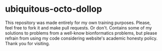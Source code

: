 # ubiquitous-octo-dollop
This repository was made entirely for my own training purposes.
Please, feel free to fork it and make pull requests. Or don't. 
Contains some of my solutions to problems from a well-know bionformatics problems, but please refrain from using my code considering website's academic honesty policy.
Thank you for visiting.

